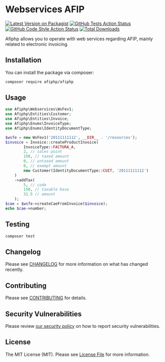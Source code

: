 # Webservices AFIP

[![Latest Version on Packagist](https://img.shields.io/packagist/v/afiphp/afiphp.svg?style=flat-square)](https://packagist.org/packages/afiphp/afiphp)
[![GitHub Tests Action Status](https://img.shields.io/github/workflow/status/afiphp/afiphp/Tests?label=tests)](https://github.com/afiphp/afiphp/actions?query=workflow%3ATests+branch%3Amain)
[![GitHub Code Style Action Status](https://img.shields.io/github/workflow/status/afiphp/afiphp/Check%20&%20fix%20styling?label=code%20style)](https://github.com/afiphp/afiphp/actions?query=workflow%3A"Check+%26+fix+styling"+branch%3Amain)
[![Total Downloads](https://img.shields.io/packagist/dt/afiphp/afiphp.svg?style=flat-square)](https://packagist.org/packages/afiphp/afiphp)

Afiphp allows you to operate with web services regarding AFIP, mainly related to electronic invoicing.

## Installation

You can install the package via composer:

```bash
composer require afiphp/afiphp
```

## Usage

```php
use Afiphp\Webservices\WsFev1;
use Afiphp\Entities\Customer;
use Afiphp\Entities\Invoice;
use Afiphp\Enums\InvoiceType;
use Afiphp\Enums\IdentityDocumentType;

$wsfe = new WsFev1('20111111112', __DIR__ . '/resources');
$invoice = Invoice::createProductInvoice(
        InvoiceType::FACTURA_A,
        2, // sales point
        150, // taxed amount
        0, // untaxed amount
        0, // exempt amount
        new Customer(IdentityDocumentType::CUIT, '20111111112')
    )
    ->addTax(
        5, // code
        150, // taxable base
        31.5 // amount
    );
$cae = $wsfe->createCaeFromInvoice($invoice);
echo $cae->number;
```

## Testing

```bash
composer test
```

## Changelog

Please see [CHANGELOG](CHANGELOG.md) for more information on what has changed recently.

## Contributing

Please see [CONTRIBUTING](.github/CONTRIBUTING.md) for details.

## Security Vulnerabilities

Please review [our security policy](../../security/policy) on how to report security vulnerabilities.

## License

The MIT License (MIT). Please see [License File](LICENSE.md) for more information.
